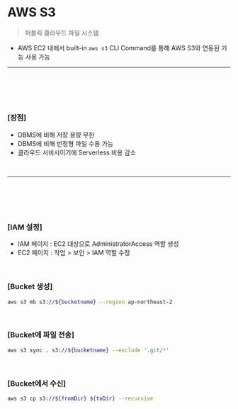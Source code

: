 # AWS S3
> 퍼블릭 클라우드 파일 시스템
* AWS EC2 내에서 built-in `aws s3` CLI Command를 통해 AWS S3와 연동된 기능 사용 가능

<hr>
<br>

## 
####

<br>

### [장점]
* DBMS에 비해 저장 용량 무한
* DBMS에 비해 반정형 파일 수용 가능
* 클라우드 서비시이기에 Serverless 비용 감소

<br>
<hr>
<br>

##
####

<br>

### [IAM 설정]
* IAM 페이지 : EC2 대상으로 AdministratorAccess 역할 생성
* EC2 페이지 : 작업 > 보안 > IAM 역할 수정

<br>

### [Bucket 생성]
```bash
aws s3 mb s3://${bucketname} --region ap-northeast-2
```

<br>

### [Bucket에 파일 전송]
```bash
aws s3 sync . s3://${bucketname} --exclude '.git/*'
```

<br>

### [Bucket에서 수신]
```bash
aws s3 cp s3://${fromDir} ${toDir} --recursive
```
